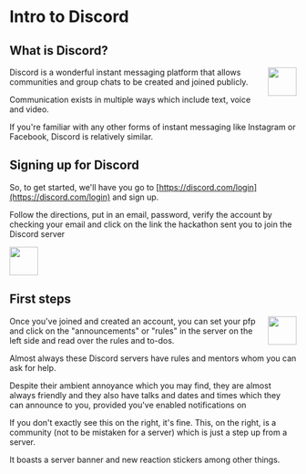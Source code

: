 # Intro to Discord

## What is Discord?
<img align="right" height="50" src="https://encrypted-tbn0.gstatic.com/images?q=tbn%3AANd9GcTrOkHLcLcAvGZLX921Ex0IcPXXOU1M2td8Gw&usqp=CAU">

Discord is a wonderful instant messaging platform that allows communities and group chats to be created and joined publicly.

Communication exists in multiple ways which include text, voice and video.

If you're familiar with any other forms of instant messaging like Instagram or Facebook, Discord is relatively similar.

## Signing up for Discord

So, to get started, we'll have you go to [https://discord.com/login](https://discord.com/login) and sign up.

Follow the directions, put in an email, password, verify the account by checking your email and click on the link the hackathon sent you to join the Discord server

<img align="center" height="50" src="https://i.ibb.co/0C2ZQBB/Screenshot-from-2020-08-29-17-37-17.png">

## First steps
<img align="right" height="50" src="https://i.ibb.co/yNrj8Tk/Screenshot-from-2020-08-29-17-41-41.png">

Once you've joined and created an account, you can set your pfp and click on the "announcements" or "rules" in the server on the left side and read over the rules and to-dos.

Almost always these Discord servers have rules and mentors whom you can ask for help. 

Despite their ambient annoyance which you may find, they are almost always friendly and they also have talks and dates and times which they can announce to you, provided you've enabled notifications on

If you don't exactly see this on the right, it's fine. This, on the right, is a community (not to be mistaken for a server) which is just a step up from a server. 

It boasts a server banner and new reaction stickers among other things.

